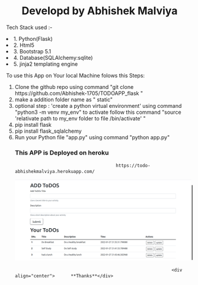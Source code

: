 <div align="center" color="blue"><h1>Developd by Abhishek Malviya</h1></div>


Tech Stack used :-
             <li> 1. Python(Flask)</li>
              <li>  2. Html5</li>
               <li> 3. Bootstrap 5.1</li>
               <li> 4. Database(SQLAlchemy:sqlite)</li>
               <li> 5. jinja2 templating engine</li>



To use this App on Your local Machine folows this Steps:
<ol>
  <li> Clone the github repo using command "git clone https://github.com/Abhishek-1705/TODOAPP_flask "</li>
 <li>  make a addition folder name as " static"</li>
   <li>   optional step : 'create a python virtual environment' using command "python3 -m venv my_env" to activate follow this command 
                                                                                                  "source 'relativate path to my_env folder to file /bin/activate' "</li>
  <li>     pip install flask</li>
 <li>     pip install flask_sqlalchemy</li>
  <li>  Run your Python file "app.py" using command "python app.py"</li>
     
  <h3>This APP is Deployed on heroku</h4>
     
                                          https://todo-abhishekmalviya.herokuapp.com/ 
      

                                                                          
  ![alt tag](https://github.com/Abhishek-1705/TODOAPP_flask/blob/main/todo1.png)
  
  
  
                                                               <div align="center">      **Thanks**</div>
     
     
     
     
